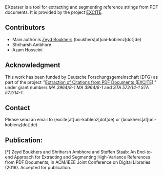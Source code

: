 EXparser is a tool for extracting and segmenting reference strings from PDF documents. It is provided by the project [EXCITE](http://excite.west.uni-koblenz.de/website/).





## Contributors
* Main author is [Zeyd Boukhers](http://west.uni-koblenz.de/de/about-us/team/dr-zeyd-boukhers) (boukhers[at]uni-koblenz[dot]de)
* Shriharsh Ambhore
* Azam Hosseini

## Acknowledgment
This work has been funded by Deutsche Forschungsgemeinschaft (DFG) as part of the project ''[Extraction of Citations from PDF Documents (EXCITE)](http://excite.west.uni-koblenz.de/website/)'' under grant numbers _MA 3964/8-1_ _MA 3964/8-1_ and _STA 572/14-1_ _STA 572/14-1_.

## Contact
Please send an email to (excite[at]uni-koblenz[dot]de) or (boukhers[at]uni-koblenz[dot]de)

## Publication:
[*] Zeyd Boukhers and Shriharsh Ambhore and Steffen Staab: An End-to-end Approach for Extracting and Segmenting High-Variance References from PDF Documents, in ACM/IEEE Joint Conference on Digital Libraries (2019). Accepted for publication.
